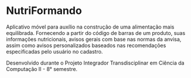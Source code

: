 # NutriFormando
  Aplicativo móvel para auxílio na construção de uma alimentação mais equilibrada. Fornecendo a partir do código de barras de um produto, suas informações nutricionais, avisos gerais com base nas normas da anvisa, assim como avisos personalizados baseados nas recomendações especificadas pelo usuário no cadastro.
  
  Desenvolvido durante o Projeto Integrador Transdisciplinar em Ciência da Computação II - 8° semestre.
  
  
